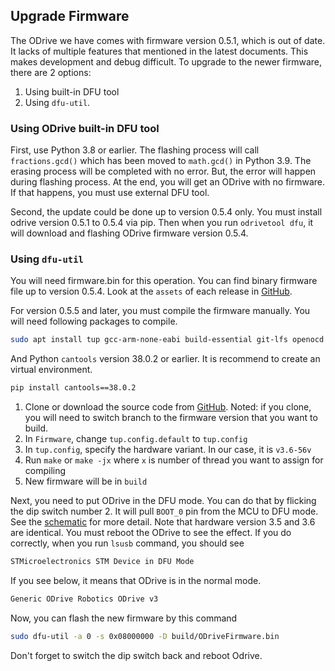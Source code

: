 ## Upgrade Firmware

The ODrive we have comes with firmware version 0.5.1, which is out of date.
It lacks of multiple features that mentioned in the latest documents.
This makes development and debug difficult.
To upgrade to the newer firmware, there are 2 options:

1. Using built-in DFU tool
2. Using `dfu-util`.

### Using ODrive built-in DFU tool

First, use Python 3.8 or earlier.
The flashing process will call `fractions.gcd()` which has been moved to `math.gcd()` in Python 3.9.
The erasing process will be completed with no error.
But, the error will happen during flashing process.
At the end, you will get an ODrive with no firmware.
If that happens, you must use external DFU tool.

Second, the update could be done up to version 0.5.4 only.
You must install odrive version 0.5.1 to 0.5.4 via pip.
Then when you run `odrivetool dfu`, it will download and flashing ODrive firmware version 0.5.4.

### Using `dfu-util`

You will need firmware.bin for this operation.
You can find binary firmware file up to version 0.5.4.
Look at the `assets` of each release in [GitHub](https://github.com/odriverobotics/ODrive/releases).

For version 0.5.5 and later, you must compile the firmware manually. You will need following packages to compile.

```bash
sudo apt install tup gcc-arm-none-eabi build-essential git-lfs openocd python3-yaml python3-jinja2 python3-jsonschema
```

And Python `cantools` version 38.0.2 or earlier. It is recommend to create an virtual environment.

```bash
pip install cantools==38.0.2
```

1. Clone or download the source code from [GitHub](https://github.com/odriverobotics/ODrive/tags). 
Noted: if you clone, you will need to switch branch to the firmware version that you want to build.     
2. In `Firmware`, change `tup.config.default` to `tup.config`
3. In `tup.config`, specify the hardware variant. In our case, it is `v3.6-56v`
4. Run `make` or `make -jx` where `x` is number of thread you want to assign for compiling
5. New firmware will be in `build`

Next, you need to put ODrive in the DFU mode.
You can do that by flicking the dip switch number 2.
It will pull `BOOT_0` pin from the MCU to DFU mode.
See the [schematic](https://github.com/odriverobotics/ODriveHardware/blob/master/v3/v3.5docs/schematic_v3.5.pdf) for more detail.
Note that hardware version 3.5 and 3.6 are identical.
You must reboot the ODrive to see the effect.
If you do correctly, when you run `lsusb` command, you should see

```bash
STMicroelectronics STM Device in DFU Mode
```

If you see below, it means that ODrive is in the normal mode.

```bash
Generic ODrive Robotics ODrive v3
```

Now, you can flash the new firmware by this command

```bash
sudo dfu-util -a 0 -s 0x08000000 -D build/ODriveFirmware.bin
```

Don't forget to switch the dip switch back and reboot Odrive.
